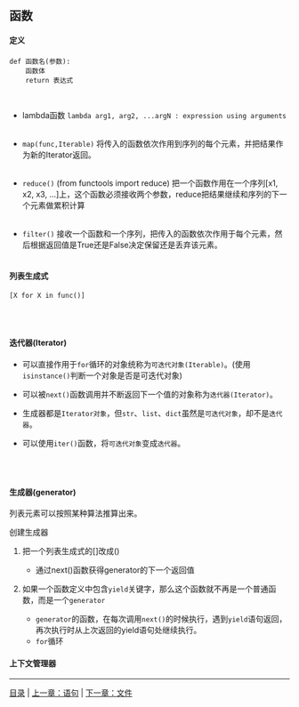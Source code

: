 ## 函数

#### 定义

```
def 函数名(参数):
    函数体
    return 表达式
```

<br>

* lambda函数 `lambda arg1, arg2, ...argN : expression using arguments`
<br><br>

* `map(func,Iterable)` 将传入的函数依次作用到序列的每个元素，并把结果作为新的Iterator返回。
<br><br>

* `reduce()` (from functools import reduce) 把一个函数作用在一个序列[x1, x2, x3, ...]上，这个函数必须接收两个参数，reduce把结果继续和序列的下一个元素做累积计算
<br><br>

* `filter()` 接收一个函数和一个序列，把传入的函数依次作用于每个元素，然后根据返回值是True还是False决定保留还是丢弃该元素。
<br><br>

#### 列表生成式

 `[X for X in func()]` 
 
 <br><br>
 

#### 迭代器(Iterator)

* 可以直接作用于`for`循环的对象统称为`可迭代对象(Iterable)`。(使用`isinstance()`判断一个对象是否是可迭代对象)

* 可以被`next()`函数调用并不断返回下一个值的对象称为`迭代器(Iterator)`。

* 生成器都是`Iterator对象`，但`str`、`list`、`dict`虽然是`可迭代对象`，却不是`迭代器`。

* 可以使用`iter()`函数，将`可迭代对象`变成`迭代器`。

<br><br>


#### 生成器(generator)

列表元素可以按照某种算法推算出来。

创建生成器

1. 把一个列表生成式的[]改成()

    * 通过next()函数获得generator的下一个返回值
    
2. 如果一个函数定义中包含`yield`关键字，那么这个函数就不再是一个普通函数，而是一个`generator`

    * `generator`的函数，在每次调用`next()`的时候执行，遇到`yield`语句返回，再次执行时从上次返回的yield语句处继续执行。
    * `for`循环


#### 上下文管理器


-----

[目录](https://github.com/ykqmain/Learning-Python-with-Git) | [上一章：语句](https://github.com/ykqmain/Learning-Python-with-Git/blob/master/text/2.md) | [下一章：文件](https://github.com/ykqmain/Learning-Python-with-Git/blob/master/text/4.md)
